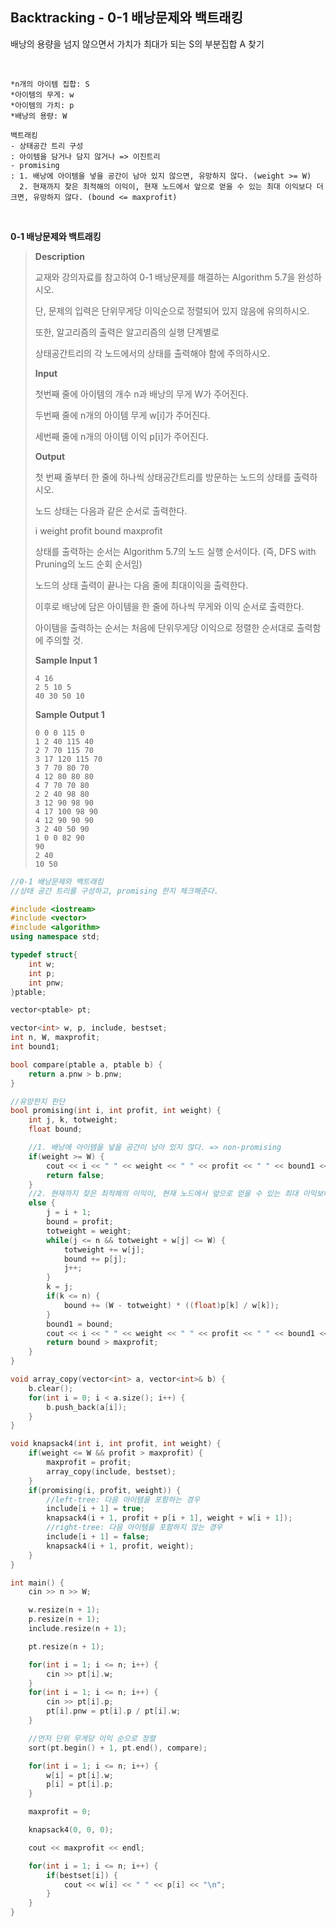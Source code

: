 ## Backtracking - 0-1 배낭문제와 백트래킹

배낭의 용량을 넘지 않으면서 가치가 최대가 되는 S의 부분집합 A 찾기

<br>

``````
*n개의 아이템 집합: S
*아이템의 무게: w
*아이템의 가치: p
*배낭의 용량: W

백트래킹
- 상태공간 트리 구성
: 아이템을 담거나 담지 않거나 => 이진트리
- promising
: 1. 배낭에 아이템을 넣을 공간이 남아 있지 않으면, 유망하지 않다. (weight >= W)
  2. 현재까지 찾은 최적해의 이익이, 현재 노드에서 앞으로 얻을 수 있는 최대 이익보다 더 크면, 유망하지 않다. (bound <= maxprofit)
``````

<br>

**0-1 배낭문제와 백트래킹**

> **Description**
>
> 교재와 강의자료를 참고하여 0-1 배낭문제를 해결하는 Algorithm 5.7을 완성하시오.
>
> 단, 문제의 입력은 단위무게당 이익순으로 정렬되어 있지 않음에 유의하시오.
>
> 또한, 알고리즘의 출력은 알고리즘의 실행 단계별로
>
> 상태공간트리의 각 노드에서의 상태를 출력해야 함에 주의하시오.
>
> **Input**
>
> 첫번째 줄에 아이템의 개수 n과 배낭의 무게 W가 주어진다.
>
> 두번째 줄에 n개의 아이템 무게 w[i]가 주어진다.
>
> 세번째 줄에 n개의 아이템 이익 p[i]가 주어진다.
>
> **Output**
>
> 첫 번째 줄부터 한 줄에 하나씩 상태공간트리를 방문하는 노드의 상태를 출력하시오.
>
> 노드 상태는 다음과 같은 순서로 출력한다.
>
> i weight profit bound maxprofit
>
> 상태를 출력하는 순서는 Algorithm 5.7의 노드 실행 순서이다. (즉, DFS with Pruning의 노드 순회 순서임)
>
> 노드의 상태 출력이 끝나는 다음 줄에 최대이익을 출력한다.
>
> 이후로 배낭에 담은 아이템을 한 줄에 하나씩 무게와 이익 순서로 출력한다.
>
> 아이템을 출력하는 순서는 처음에 단위무게당 이익으로 정렬한 순서대로 출력함에 주의할 것.
>
> **Sample Input 1**
>
> ```
> 4 16
> 2 5 10 5
> 40 30 50 10
> ```
>
> **Sample Output 1**
>
> ```
> 0 0 0 115 0
> 1 2 40 115 40
> 2 7 70 115 70
> 3 17 120 115 70
> 3 7 70 80 70
> 4 12 80 80 80
> 4 7 70 70 80
> 2 2 40 98 80
> 3 12 90 98 90
> 4 17 100 98 90
> 4 12 90 90 90
> 3 2 40 50 90
> 1 0 0 82 90
> 90
> 2 40
> 10 50
> ```

```cpp
//0-1 배낭문제와 백트래킹
//상태 공간 트리를 구성하고, promising 한지 체크해준다.

#include <iostream>
#include <vector>
#include <algorithm>
using namespace std;

typedef struct{
    int w;
    int p;
    int pnw;
}ptable;

vector<ptable> pt;

vector<int> w, p, include, bestset;
int n, W, maxprofit;
int bound1;

bool compare(ptable a, ptable b) {
    return a.pnw > b.pnw;
}

//유망한지 판단
bool promising(int i, int profit, int weight) {
    int j, k, totweight;
    float bound;

    //1. 배낭에 아이템을 넣을 공간이 남아 있지 않다. => non-promising
    if(weight >= W) {
        cout << i << " " << weight << " " << profit << " " << bound1 << " " << maxprofit << "\n";
        return false;
    }
    //2. 현재까지 찾은 최적해의 이익이, 현재 노드에서 앞으로 얻을 수 있는 최대 이익보다 더 크다. => non-promising
    else {
        j = i + 1;
        bound = profit;
        totweight = weight;
        while(j <= n && totweight + w[j] <= W) {
            totweight += w[j];
            bound += p[j];
            j++;
        }
        k = j;
        if(k <= n) {
            bound += (W - totweight) * ((float)p[k] / w[k]);
        }
        bound1 = bound;
        cout << i << " " << weight << " " << profit << " " << bound1 << " " << maxprofit << "\n";
        return bound > maxprofit;
    }
}

void array_copy(vector<int> a, vector<int>& b) {
    b.clear();
    for(int i = 0; i < a.size(); i++) {
        b.push_back(a[i]);
    }
}

void knapsack4(int i, int profit, int weight) {
    if(weight <= W && profit > maxprofit) {
        maxprofit = profit;
        array_copy(include, bestset);
    }
    if(promising(i, profit, weight)) {
        //left-tree: 다음 아이템을 포함하는 경우
        include[i + 1] = true;
        knapsack4(i + 1, profit + p[i + 1], weight + w[i + 1]);
        //right-tree: 다음 아이템을 포함하지 않는 경우
        include[i + 1] = false;
        knapsack4(i + 1, profit, weight);
    }
}

int main() {
    cin >> n >> W;

    w.resize(n + 1);
    p.resize(n + 1);
    include.resize(n + 1);

    pt.resize(n + 1);

    for(int i = 1; i <= n; i++) {
        cin >> pt[i].w;
    }
    for(int i = 1; i <= n; i++) {
        cin >> pt[i].p;
        pt[i].pnw = pt[i].p / pt[i].w;
    }

    //먼저 단위 무게당 이익 순으로 정렬
    sort(pt.begin() + 1, pt.end(), compare);

    for(int i = 1; i <= n; i++) {
        w[i] = pt[i].w;
        p[i] = pt[i].p;
    }

    maxprofit = 0;

    knapsack4(0, 0, 0);

    cout << maxprofit << endl;

    for(int i = 1; i <= n; i++) {
        if(bestset[i]) {
            cout << w[i] << " " << p[i] << "\n";
        }
    }
}
```

